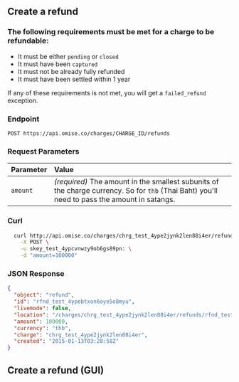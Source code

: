 ## Create a refund

### The following requirements must be met for a charge to be refundable:

- It must be either `pending` or `closed`
- It must have been `captured`
- It must not be already fully refunded
- It must have been settled within 1 year

If any of these requirements is not met, you will get a `failed_refund` exception.

### Endpoint

```
POST https://api.omise.co/charges/CHARGE_ID/refunds
```

### Request Parameters

| Parameter                | Value                                             |
|:-------------------------|:--------------------------------------------------|
| `amount`                 | *(required)* The amount in the smallest subunits of the charge currency. So for `thb` (Thai Baht) you'll need to pass the amount in satangs. |


### Curl

```sh
  curl http://api.omise.co/charges/chrg_test_4ype2jynk2len88i4er/refunds \
    -X POST \
    -u skey_test_4ypcvnwzy9ob6gs89pn: \
    -d "amount=100000"
```

### JSON Response

```json
{
  "object": "refund",
  "id": "rfnd_test_4ypebtxon6oye5o8myu",
  "livemode": false,
  "location": "/charges/chrg_test_4ype2jynk2len88i4er/refunds/rfnd_test_4ypebtxon6oye5o8myu",
  "amount": 100000,
  "currency": "thb",
  "charge": "chrg_test_4ype2jynk2len88i4er",
  "created": "2015-01-13T03:28:58Z"
}

```

## Create a refund (GUI)
